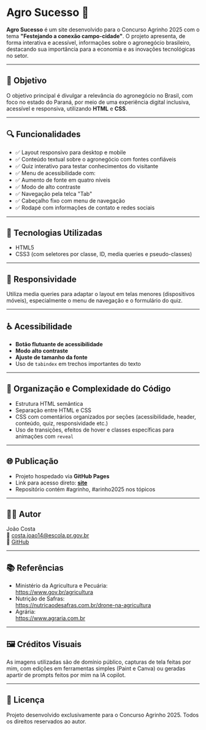 
# Agro Sucesso 🌾

**Agro Sucesso** é um site desenvolvido para o Concurso Agrinho 2025 com o tema **"Festejando a conexão campo-cidade"**. O projeto apresenta, de forma interativa e acessível, informações sobre o agronegócio brasileiro, destacando sua importância para a economia e as inovações tecnológicas no setor.

---

## 📌 Objetivo

O objetivo principal é divulgar a relevância do agronegócio no Brasil, com foco no estado do Paraná, por meio de uma experiência digital inclusiva, acessível e responsiva, utilizando **HTML** e **CSS**.

---

## 🔍 Funcionalidades

- ✅ Layout responsivo para desktop e mobile
- ✅ Conteúdo textual sobre o agronegócio com fontes confiáveis
- ✅ Quiz interativo para testar conhecimentos do visitante
- ✅ Menu de acessibilidade com:
- ✅ Aumento de fonte em quatro níveis
- ✅ Modo de alto contraste
- ✅ Navegação pela telca "Tab"
- ✅ Cabeçalho fixo com menu de navegação 
- ✅ Rodapé com informações de contato e redes sociais

---

## 🧱 Tecnologias Utilizadas

- HTML5
- CSS3 (com seletores por classe, ID, media queries e pseudo-classes)

---

## 📱 Responsividade

Utiliza media queries para adaptar o layout em telas menores (dispositivos móveis), especialmente o menu de navegação e o formulário do quiz.

---

## ♿ Acessibilidade

- **Botão flutuante de acessibilidade**
- **Modo alto contraste**
- **Ajuste de tamanho da fonte**
- Uso de `tabindex` em trechos importantes do texto

---

## 🧠 Organização e Complexidade do Código

- Estrutura HTML semântica
- Separação entre HTML e CSS
- CSS com comentários organizados por seções (acessibilidade, header, conteúdo, quiz, responsividade etc.)
- Uso de transições, efeitos de hover e classes específicas para animações com `reveal`

---

## 🌐 Publicação

- Projeto hospedado via **GitHub Pages**
- Link para acesso direto: **[site](https://jaodufrifai.github.io/Agro-Sucesso/)**
- Repositório contém #agrinho, #arinho2025 nos tópicos

---

## 👨‍💻 Autor

João Costa  
📧 costa.joao14@escola.pr.gov.br  
🔗 [GitHub](https://github.com/jaodufrifai)  

---

## 📚 Referências

- Ministério da Agricultura e Pecuária:  
  https://www.gov.br/agricultura  
- Nutrição de Safras:  
  https://nutricaodesafras.com.br/drone-na-agricultura  
- Agrária:  
  https://www.agraria.com.br

---

## 🖼️ Créditos Visuais

As imagens utilizadas são de domínio público, capturas de tela feitas por mim, com edições em ferramentas simples (Paint e Canva) ou geradas apartir de prompts feitos por mim na IA copilot.

---

## 📄 Licença

Projeto desenvolvido exclusivamente para o Concurso Agrinho 2025. Todos os direitos reservados ao autor.
